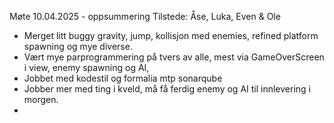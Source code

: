 Møte 10.04.2025 - oppsummering
Tilstede: Åse, Luka, Even & Ole

- Merget litt buggy gravity, jump, kollisjon med enemies, refined platform spawning og mye diverse.
- Vært mye parprogrammering på tvers av alle, mest via GameOverScreen i view, enemy spawning og AI, 
- Jobbet med kodestil og formalia mtp sonarqube
- Jobber mer med ting i kveld, må få ferdig enemy og AI til innlevering i morgen.
- 